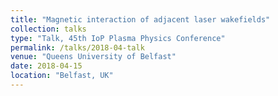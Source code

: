 ```yaml
---
title: "Magnetic interaction of adjacent laser wakefields"
collection: talks
type: "Talk, 45th IoP Plasma Physics Conference"
permalink: /talks/2018-04-talk
venue: "Queens University of Belfast"
date: 2018-04-15
location: "Belfast, UK"
---
```

